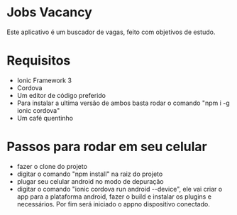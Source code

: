 # Jobs Vacancy
Este aplicativo é um buscador de vagas, feito com objetivos de estudo.

# Requisitos
- Ionic Framework 3
- Cordova
- Um editor de código preferido
- Para instalar a ultima versão de ambos basta rodar o comando "npm i -g ionic cordova"
- Um café quentinho

# Passos para rodar em seu celular
- fazer o clone do projeto
- digitar o comando "npm install" na raiz do projeto
- plugar seu celular android no modo de depuração
- digitar o comando "ionic cordova run android --device", ele vai criar o app para a plataforma android, fazer o build e instalar os plugins e necessários. Por fim será iniciado o appno dispositivo conectado.
